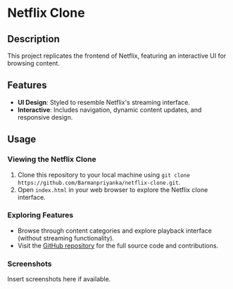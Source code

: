 # Netflix Clone

## Description

This project replicates the frontend of Netflix, featuring an interactive UI for browsing content.

## Features

- **UI Design**: Styled to resemble Netflix's streaming interface.
- **Interactive**: Includes navigation, dynamic content updates, and responsive design.

## Usage

### Viewing the Netflix Clone

1. Clone this repository to your local machine using `git clone https://github.com/Barmanpriyanka/netflix-clone.git`.
2. Open `index.html` in your web browser to explore the Netflix clone interface.

### Exploring Features

- Browse through content categories and explore playback interface (without streaming functionality).
- Visit the [GitHub repository](https://github.com/Barmanpriyanka/netflix-clone) for the full source code and contributions.

### Screenshots

Insert screenshots here if available.
